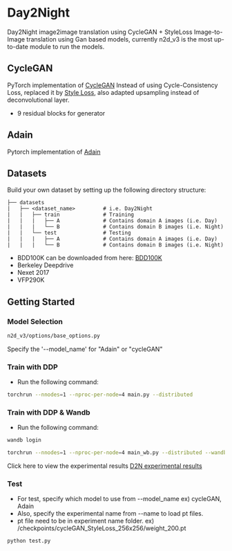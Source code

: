 # Day2Night

Day2Night image2image translation using CycleGAN + StyleLoss
Image-to-Image translation using Gan based models, currently n2d_v3 is the most up-to-date module to run the models.
 

## CycleGAN
PyTorch implementation of [CycleGAN](https://arxiv.org/pdf/1703.10593.pdf)
Instead of using Cycle-Consistency Loss, replaced it by [Style Loss](https://ieeexplore.ieee.org/document/7780634), also adapted upsampling instead of deconvolutional layer.
+ 9 residual blocks for generator

## Adain
Pytorch implementation of [Adain](https://arxiv.org/abs/1703.06868)

## Datasets
Build your own dataset by setting up the following directory structure:

    ├── datasets                   
    |   ├── <dataset_name>         # i.e. Day2Night
    |   |   ├── train              # Training
    |   |   |   ├── A              # Contains domain A images (i.e. Day)
    |   |   |   └── B              # Contains domain B images (i.e. Night)
    |   |   └── test               # Testing
    |   |   |   ├── A              # Contains domain A images (i.e. Day)
    |   |   |   └── B              # Contains domain B images (i.e. Night)
    
* BDD100K can be downloaded from here: [BDD100K](https://www.kaggle.com/datasets/solesensei/solesensei_bdd100k)
* Berkeley Deepdrive
* Nexet 2017
* VFP290K

## Getting Started

### Model Selection

```bash
n2d_v3/options/base_options.py
```
Specify the '--model_name' for "Adain" or "cycleGAN"


### Train with DDP

- Run the following command:
```bash
torchrun --nnodes=1 --nproc-per-node=4 main.py --distributed
```

### Train with DDP & Wandb

- Run the following command:
```bash
wandb login
```
```bash
torchrun --nnodes=1 --nproc-per-node=4 main_wb.py --distributed --wandb
```
Click here to view the experimental results [D2N experimental results](https://wandb.ai/parkjy2/d2n_gan/runs/e870uysj?workspace=user-parkjy2)

### Test 

- For test, specify which model to use from --model_name ex) cycleGAN, Adain
- Also, specify the experimental name from --name to load pt files.
- pt file need to be in experiment name folder. ex) /checkpoints/cycleGAN_StyleLoss_256x256/weight_200.pt 
```bash
python test.py
```


